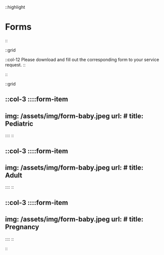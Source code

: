 ::highlight
# Forms
::

<!-- start grid -->
::grid
<!-- start title -->
::col-12
Please download and fill out the corresponding form to your service request.
::
<!-- end title -->
::
<!-- end grid -->

<!-- start grid -->
::grid
<!-- start items -->
::col-3
::::form-item
---
img: /assets/img/form-baby.jpeg
url: \#
title: Pediatric
---
::::
::

::col-3
::::form-item
---
img: /assets/img/form-baby.jpeg
url: \#
title: Adult
---
::::
::

::col-3
::::form-item
---
img: /assets/img/form-baby.jpeg
url: \#
title: Pregnancy
---
::::
::
<!-- end items -->

::
<!-- end grid -->
